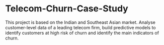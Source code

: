 # Telecom-Churn-Case-Study
This project is based on the Indian and Southeast Asian market. Analyse customer-level data of a leading telecom firm, build predictive models to identify customers at high risk of churn and identify the main indicators of churn.
